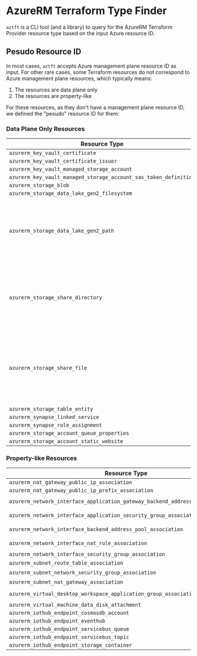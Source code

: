 # AzureRM Terraform Type Finder

`aztft` is a CLI tool (and a library) to query for the AzureRM Terraform Provider resource type based on the input Azure resource ID.

## Pesudo Resource ID

In most cases, `aztft` accepts Azure management plane resource ID as input. For other rare cases, some Terraform resources do not correspond to Azure management plane resources, which typically means:

1. The resources are data plane only
2. The resources are property-like

For these resources, as they don't have a management plane resource ID, we defined the "pesudo" resource ID for them:

### Data Plane Only Resources

|Resource Type|Pesudo Resource ID|Comment|
|-|-|-|
|`azurerm_key_vault_certificate`                                  | `/subscriptions/sub1/resourceGroups/rg1/providers/Microsoft.KeyVault/vaults/vault1/certificates/cert1`||
|`azurerm_key_vault_certificate_issuer`                           | `/subscriptions/sub1/resourceGroups/rg1/providers/Microsoft.KeyVault/vaults/vault1/certificates/cert1/issuers/issuer1`||
|`azurerm_key_vault_managed_storage_account`                      | `/subscriptions/sub1/resourceGroups/rg1/providers/Microsoft.KeyVault/vaults/vault1/storage/storage1`||
|`azurerm_key_vault_managed_storage_account_sas_token_definition` | `/subscriptions/sub1/resourceGroups/rg1/providers/Microsoft.KeyVault/vaults/vault1/storage/storage1/sas/def1`||
|`azurerm_storage_blob`                                           | `/subscriptions/sub1/resourceGroups/rg1/providers/Microsoft.Storage/storageAccounts/account1/blobServices/default/containers/container1/blobs/blob1`||
|`azurerm_storage_data_lake_gen2_filesystem`                      | `/subscriptions/sub1/resourceGroups/rg1/providers/Microsoft.Storage/storageAccounts/account1/dfs/dfs1`||
|`azurerm_storage_data_lake_gen2_path`                            | `/subscriptions/sub1/resourceGroups/rg1/providers/Microsoft.Storage/storageAccounts/account1/dfs/dfs1/paths/path1`|For path that is more than one level, use `:` as separator. E.g. `path1` can be `dir1:dir2`|
|`azurerm_storage_share_directory`                                | `/subscriptions/sub1/resourceGroups/rg1/providers/Microsoft.Storage/storageAccounts/account1/fileServices/default/shares/share1/directories/path1`|For path that is more than one level, use `:` as separator. E.g. `path1` can be `dir1:dir2`|
|`azurerm_storage_share_file`                                     | `/subscriptions/sub1/resourceGroups/rg1/providers/Microsoft.Storage/storageAccounts/account1/fileServices/default/shares/share1/files/path1`|Note: For path that is more than one level, use `:` as separator. E.g. `path1` can be `dir1:file1`|
|`azurerm_storage_table_entity`                                   | `/subscriptions/sub1/resourceGroups/rg1/providers/Microsoft.Storage/storageAccounts/account1/tableServices/default/tables/table1/partitionKeys/pk1/rowkeys/rk1`||
|`azurerm_synapse_linked_service`                                 | `/subscriptions/sub1/resourceGroups/rg1/providers/Microsoft.Synapse/workspaces/ws1/linkedServices/service1`||
|`azurerm_synapse_role_assignment`                                | `/subscriptions/sub1/resourceGroups/rg1/providers/Microsoft.Synapse/workspaces/ws1/roleAssignments/role1`||
|`azurerm_storage_account_queue_properties`                       | `/subscriptions/sub1/resourceGroups/rg1/providers/Microsoft.Storage/storageAccounts/account1/queueServices/default`||
|`azurerm_storage_account_static_website`                         | `/subscriptions/sub1/resourceGroups/rg1/providers/Microsoft.Storage/storageAccounts/account1/staticWebsites/default`||

### Property-like Resources

|Resource Type|Pesudo Resource ID|Comment|
|-|-|-|
|`azurerm_nat_gateway_public_ip_association`| `/subscriptions/sub1/resourceGroups/rg1/providers/Microsoft.Network/natGateways/gw1/publicIPAddresses/<base64 id of azurerm_public_ip>`||
|`azurerm_nat_gateway_public_ip_prefix_association`| `/subscriptions/sub1/resourceGroups/rg1/providers/Microsoft.Network/natGateways/gw1/publicIPPrefixes/<base64 id of azurerm_public_ip_prefix>`||
|`azurerm_network_interface_application_gateway_backend_address_pool_association`| `/subscriptions/sub1/resourceGroups/rg1/providers/Microsoft.Network/networkInterfaces/nic1/ipConfigurations/cfg1/applicationGatewayBackendAddressPools/<base64 of azurerm_application_gateway.example.backend_address_pool.n.id>`||
|`azurerm_network_interface_application_security_group_association`| `/subscriptions/sub1/resourceGroups/rg1/providers/Microsoft.Network/networkInterfaces/nic1/ipConfigurations/cfg1/applicationSecurityGroups/<base64 id of azurerm_application_security_group>`||
|`azurerm_network_interface_backend_address_pool_association`| `/subscriptions/sub1/resourceGroups/rg1/providers/Microsoft.Network/networkInterfaces/nic1/ipConfigurations/cfg1/loadBalancerBackendAddressPools/<base64 id of azurerm_lb_backend_address_pool>`||
|`azurerm_network_interface_nat_rule_association`| `/subscriptions/sub1/resourceGroups/rg1/providers/Microsoft.Network/networkInterfaces/nic1/ipConfigurations/cfg1/loadBalancerInboundNatRules/<base64 id of azurerm_lb_nat_rule>`||
|`azurerm_network_interface_security_group_association`| `/subscriptions/sub1/resourceGroups/rg1/providers/Microsoft.Network/networkInterfaces/nic1/networkSecurityGruops/<base64 id of azurerm_network_security_group>`||
|`azurerm_subnet_route_table_association`|`/subscriptions/sub1/resourceGroups/rg1/providers/Microsoft.Network/subnets/subnet1|routeTables/<base64 id of azurerm_route_table>`||
|`azurerm_subnet_network_security_group_association`|`/subscriptions/sub1/resourceGroups/rg1/providers/Microsoft.Network/subnets/subnet1|networkSecurityGroups/<base64 id of azurerm_network_security_group>`||
|`azurerm_subnet_nat_gateway_association`|`/subscriptions/sub1/resourceGroups/rg1/providers/Microsoft.Network/subnets/subnet1|natGateways/<base64 id of azurerm_nat_gateway>`||
|`azurerm_virtual_desktop_workspace_application_group_association`| `/subscriptions/sub1/resourceGroups/rg1/providers/Microsoft.DesktopVirtualization/workspaces/wsp1/applicationGroups/<base64 id of azurerm_virtual_desktop_application_group>`||
|`azurerm_virtual_machine_data_disk_attachment`| `/subscriptions/sub1/resourceGroups/rg1/providers/Microsoft.Compute/virtualMachines/vm1/dataDisks/disk1`||
|`azurerm_iothub_endpoint_cosmosdb_account`| `/subscriptions/sub1/resourceGroups/rg1/providers/Microsoft.Devices/iotHubs/hub1/endpointsCosmosdbAccount/ep1`||
|`azurerm_iothub_endpoint_eventhub`| `/subscriptions/sub1/resourceGroups/rg1/providers/Microsoft.Devices/iotHubs/hub1/endpointsEventhub/ep1`||
|`azurerm_iothub_endpoint_servicebus_queue`| `/subscriptions/sub1/resourceGroups/rg1/providers/Microsoft.Devices/iotHubs/hub1/endpointsServicebusQueue/ep1`||
|`azurerm_iothub_endpoint_servicebus_topic`| `/subscriptions/sub1/resourceGroups/rg1/providers/Microsoft.Devices/iotHubs/hub1/endpointsServicebusTopic/ep1`||
|`azurerm_iothub_endpoint_storage_container`| `/subscriptions/sub1/resourceGroups/rg1/providers/Microsoft.Devices/iotHubs/hub1/endpointsStorageContainer/ep1`||
